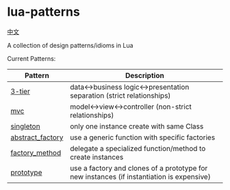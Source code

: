 lua-patterns
============

[中文](./README_zh.md)

A collection of design patterns/idioms in Lua

Current Patterns:

| Pattern | Description |
| ------- | ----------- |
| [3-tier](3-tier.lua) | data<->business logic<->presentation separation (strict relationships) |
| [mvc](mvc.lua) | model<->view<->controller (non-strict relationships) |
| [singleton](singleton.lua) | only one instance create with same Class |
| [abstract_factory](abstract_factory.lua) | use a generic function with specific factories |
| [factory_method](factory_method.lua) | delegate a specialized function/method to create instances |
| [prototype](prototype.lua) | use a factory and clones of a prototype for new instances (if instantiation is expensive) |